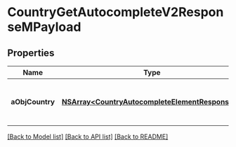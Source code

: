 # CountryGetAutocompleteV2ResponseMPayload

## Properties
Name | Type | Description | Notes
------------ | ------------- | ------------- | -------------
**aObjCountry** | [**NSArray&lt;CountryAutocompleteElementResponse&gt;***](CountryAutocompleteElementResponse.md) | An array of Country autocomplete element response. | 

[[Back to Model list]](../README.md#documentation-for-models) [[Back to API list]](../README.md#documentation-for-api-endpoints) [[Back to README]](../README.md)


